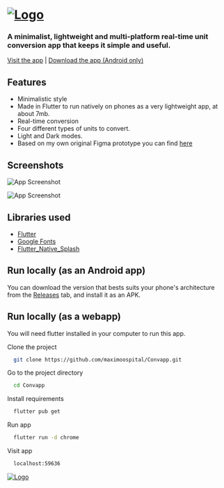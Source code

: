 # [![Logo](https://i.imgur.com/OJSIPTd.png)](https://maximoospital.github.io/Convapp/)

### A minimalist, lightweight and multi-platform real-time unit conversion app that keeps it simple and useful.
 [Visit the app](https://maximoospital.github.io/Convapp/) |
 [Download the app (Android only)](https://github.com/maximoospital/Convapp/releases)
## Features

- Minimalistic style
- Made in Flutter to run natively on phones as a very lightweight app, at about 7mb.
- Real-time conversion
- Four different types of units to convert.
- Light and Dark modes.
- Based on my own original Figma prototype you can find [here](https://www.figma.com/file/PdgujTrRQY92MWmm6wC36P/Convapp?node-id=0%3A1&t=ZBfjXwgqoq0ZnP0U-1)


## Screenshots

![App Screenshot](https://i.imgur.com/2WxmTyx.png)

![App Screenshot](https://i.imgur.com/r7P4MyV.png)


## Libraries used

 - [Flutter](https://github.com/flutter/flutter)
 - [Google Fonts](https://github.com/material-foundation/google-fonts-flutter)
 - [Flutter_Native_Splash](https://github.com/jonbhanson/flutter_native_splash)

## Run locally (as an Android app)

You can download the version that bests suits your phone's architecture from the [Releases](https://github.com/maximoospital/Convapp/releases) tab, and install it as an APK.

## Run locally (as a webapp)

You will need flutter installed in your computer to run this app.

Clone the project

```bash
  git clone https://github.com/maximoospital/Convapp.git
```

Go to the project directory

```bash
  cd Convapp
```

Install requirements

```bash
  flutter pub get
```
Run app

```bash
  flutter run -d chrome
```

Visit app

```bash
  localhost:59636
```

[![Logo](https://i.imgur.com/XlF4lM5.png)](https://github.com/maximoospital) 
